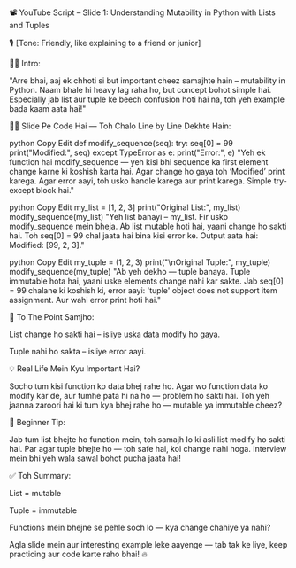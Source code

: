 📽️ YouTube Script – Slide 1: Understanding Mutability in Python with Lists and Tuples

🎙️ [Tone: Friendly, like explaining to a friend or junior]

🧑‍🏫 Intro:

"Arre bhai, aaj ek chhoti si but important cheez samajhte hain – mutability in Python. Naam bhale hi heavy lag raha ho, but concept bohot simple hai. Especially jab list aur tuple ke beech confusion hoti hai na, toh yeh example bada kaam aata hai!"

👨‍💻 Slide Pe Code Hai — Toh Chalo Line by Line Dekhte Hain:

python
Copy
Edit
def modify_sequence(seq):
    try:
        seq[0] = 99
        print("Modified:", seq)
    except TypeError as e:
        print("Error:", e)
"Yeh ek function hai modify_sequence — yeh kisi bhi sequence ka first element change karne ki koshish karta hai. Agar change ho gaya toh ‘Modified’ print karega. Agar error aayi, toh usko handle karega aur print karega. Simple try-except block hai."

python
Copy
Edit
my_list = [1, 2, 3]
print("Original List:", my_list)
modify_sequence(my_list)
"Yeh list banayi – my_list. Fir usko modify_sequence mein bheja. Ab list mutable hoti hai, yaani change ho sakti hai. Toh seq[0] = 99 chal jaata hai bina kisi error ke. Output aata hai: Modified: [99, 2, 3]."

python
Copy
Edit
my_tuple = (1, 2, 3)
print("\nOriginal Tuple:", my_tuple)
modify_sequence(my_tuple)
"Ab yeh dekho — tuple banaya. Tuple immutable hota hai, yaani uske elements change nahi kar sakte. Jab seq[0] = 99 chalane ki koshish ki, error aayi: 'tuple' object does not support item assignment. Aur wahi error print hoti hai."

🎯 To The Point Samjho:

List change ho sakti hai – isliye uska data modify ho gaya.

Tuple nahi ho sakta – isliye error aayi.

💡 Real Life Mein Kyu Important Hai?

Socho tum kisi function ko data bhej rahe ho. Agar wo function data ko modify kar de, aur tumhe pata hi na ho — problem ho sakti hai. Toh yeh jaanna zaroori hai ki tum kya bhej rahe ho — mutable ya immutable cheez?

📌 Beginner Tip:

Jab tum list bhejte ho function mein, toh samajh lo ki asli list modify ho sakti hai. Par agar tuple bhejte ho — toh safe hai, koi change nahi hoga. Interview mein bhi yeh wala sawal bohot pucha jaata hai!

✅ Toh Summary:

List = mutable

Tuple = immutable

Functions mein bhejne se pehle soch lo — kya change chahiye ya nahi?

Agla slide mein aur interesting example leke aayenge — tab tak ke liye, keep practicing aur code karte raho bhai! 🔥